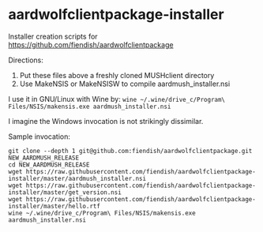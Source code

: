 # aardwolfclientpackage-installer
Installer creation scripts for https://github.com/fiendish/aardwolfclientpackage

Directions:

1. Put these files above a freshly cloned MUSHclient directory
2. Use MakeNSIS or MakeNSISW to compile aardmush_installer.nsi

I use it in GNU/Linux with Wine by:
`wine ~/.wine/drive_c/Program\ Files/NSIS/makensis.exe aardmush_installer.nsi`

I imagine the Windows invocation is not strikingly dissimilar.

Sample invocation:
```
git clone --depth 1 git@github.com:fiendish/aardwolfclientpackage.git NEW_AARDMUSH_RELEASE
cd NEW_AARDMUSH_RELEASE
wget https://raw.githubusercontent.com/fiendish/aardwolfclientpackage-installer/master/aardmush_installer.nsi
wget https://raw.githubusercontent.com/fiendish/aardwolfclientpackage-installer/master/get_version.nsi
wget https://raw.githubusercontent.com/fiendish/aardwolfclientpackage-installer/master/hello.rtf
wine ~/.wine/drive_c/Program\ Files/NSIS/makensis.exe aardmush_installer.nsi
```
